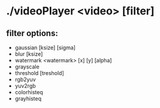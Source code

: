 # ./videoPlayer \<video> \[filter]

## filter options:
- gaussian \[ksize] \[sigma]
- blur \[ksize]
- watermark \<watermark> \[x] \[y] \[alpha]
- grayscale 
- threshold \[treshold]
- rgb2yuv
- yuv2rgb
- colorhisteq
- grayhisteq
